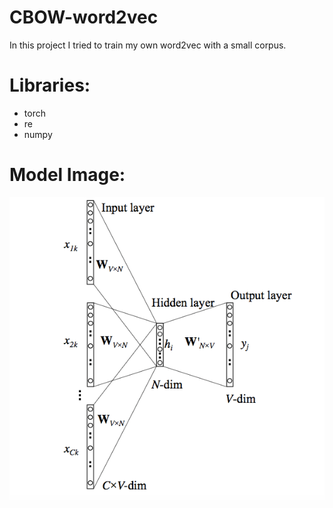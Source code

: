 # CBOW-word2vec
In this project I tried to train my own word2vec with a small corpus.

# Libraries:

- torch
- re
- numpy

# Model Image:
![CBOW](https://github.com/bceran/CBOW-from-scratch/blob/main/cbow.png)
